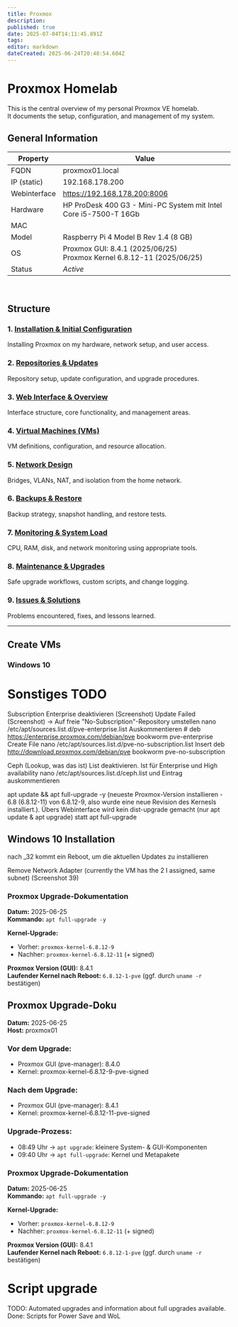 ```yaml
---
title: Proxmox
description: 
published: true
date: 2025-07-04T14:11:45.891Z
tags: 
editor: markdown
dateCreated: 2025-06-24T20:48:54.604Z
---
```


# Proxmox Homelab

This is the central overview of my personal Proxmox VE homelab.  
It documents the setup, configuration, and management of my system.
<br>

## General Information
| Property | Value |
| ---- | ----- |
| FQDN | proxmox01.local |
| IP (static) | 192.168.178.200 |
| Webinterface | https://192.168.178.200:8006 |
| Hardware | HP ProDesk 400 G3 - Mini-PC System mit Intel Core i5-7500-T 16Gb |
| MAC |  |
| Model | Raspberry Pi 4 Model B Rev 1.4 (8 GB) |
| OS  | Proxmox GUI: 8.4.1 (2025/06/25)<br>Proxmox Kernel 6.8.12-11 (2025/06/25) |
| Status | *Active* |
<br>

## Structure

### 1. [Installation & Initial Configuration](/proxmox/installation)  
Installing Proxmox on my hardware, network setup, and user access.

### 2. [Repositories & Updates](/proxmox/repositories-updates)  
Repository setup, update configuration, and upgrade procedures.

### 3. [Web Interface & Overview](/proxmox/webgui)  
Interface structure, core functionality, and management areas.

### 4. [Virtual Machines (VMs)](/proxmox/vms)  
VM definitions, configuration, and resource allocation.

### 5. [Network Design](/proxmox/networking)  
Bridges, VLANs, NAT, and isolation from the home network.

### 6. [Backups & Restore](/proxmox/backups)  
Backup strategy, snapshot handling, and restore tests.

### 7. [Monitoring & System Load](/proxmox/monitoring)  
CPU, RAM, disk, and network monitoring using appropriate tools.

### 8. [Maintenance & Upgrades](/proxmox/maintenance-upgrades)  
Safe upgrade workflows, custom scripts, and change logging.

### 9. [Issues & Solutions](/proxmox/issues)  
Problems encountered, fixes, and lessons learned.

---


## Create VMs
### Windows 10


# Sonstiges TODO

Subscription Enterprise deaktivieren (Screenshot)
Update Failed (Screenshot)
-> Auf freie "No-Subscription"-Repository umstellen
nano /etc/apt/sources.list.d/pve-enterprise.list
Auskommentieren
\# deb https://enterprise.proxmox.com/debian/pve bookworm pve-enterprise
Create File
nano /etc/apt/sources.list.d/pve-no-subscription.list
Insert
deb http://download.proxmox.com/debian/pve bookworm pve-no-subscription

Ceph (Lookup, was das ist) List deaktivieren. Ist für Enterprise und High availability 
nano /etc/apt/sources.list.d/ceph.list und Eintrag auskommentieren

apt update && apt full-upgrade -y
(neueste Proxmox-Version installieren - 6.8 (6.8.12-11) von 6.8.12-9, also wurde eine neue Revision des Kernesls installiert.). Übers Webinterface wird kein dist-upgrade gemacht (nur apt update & apt upgrade) statt apt full-upgrade



## Windows 10 Installation
nach _32 kommt ein Reboot, um die aktuellen Updates zu installieren

Remove Network Adapter (currently the VM has the 2 I assigned, same subnet) (Screenshot 39)







### Proxmox Upgrade-Dokumentation

**Datum:** 2025-06-25  
**Kommando:** `apt full-upgrade -y`

**Kernel-Upgrade:**
- Vorher: `proxmox-kernel-6.8.12-9`
- Nachher: `proxmox-kernel-6.8.12-11` (+ signed)

**Proxmox Version (GUI):** 8.4.1  
**Laufender Kernel nach Reboot:** `6.8.12-1-pve` (ggf. durch `uname -r` bestätigen)

## Proxmox Upgrade-Doku

**Datum:** 2025-06-25  
**Host:** proxmox01

### Vor dem Upgrade:
- Proxmox GUI (pve-manager): 8.4.0
- Kernel: proxmox-kernel-6.8.12-9-pve-signed

### Nach dem Upgrade:
- Proxmox GUI (pve-manager): 8.4.1
- Kernel: proxmox-kernel-6.8.12-11-pve-signed

### Upgrade-Prozess:
- 08:49 Uhr → `apt upgrade`: kleinere System- & GUI-Komponenten
- 09:40 Uhr → `apt full-upgrade`: Kernel und Metapakete

### Proxmox Upgrade-Dokumentation

**Datum:** 2025-06-25  
**Kommando:** `apt full-upgrade -y`

**Kernel-Upgrade:**
- Vorher: `proxmox-kernel-6.8.12-9`
- Nachher: `proxmox-kernel-6.8.12-11` (+ signed)

**Proxmox Version (GUI):** 8.4.1  
**Laufender Kernel nach Reboot:** `6.8.12-1-pve` (ggf. durch `uname -r` bestätigen)



# Script upgrade 
TODO: Automated upgrades and information about full upgrades available.
Done: Scripts for Power Save and WoL

